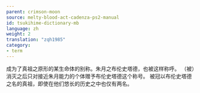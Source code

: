 ```yaml
---
parent: crimson-moon
source: melty-blood-act-cadenza-ps2-manual
id: tsukihime-dictionary-mb
language: zh
weight: 2
translation: "zqh1985"
category:
- term
---
```


成为了真祖之原形的某生命体的别称。朱月之布伦史塔德，也被这样称呼。
（被）消灭之后只对接近朱月能力的个体赠予布伦史塔德这个称号。
被冠以布伦史塔德之名的真祖，即使在他们悠长的历史之中也仅有两名。
